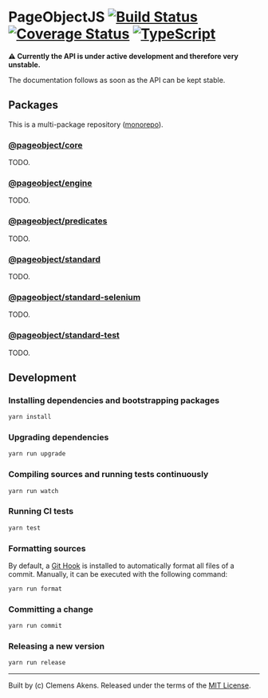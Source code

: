 # PageObjectJS [![Build Status][badge-travis-image]][badge-travis-link] [![Coverage Status][badge-coveralls-image]][badge-coveralls-link] [![TypeScript][badge-typescript-image]][badge-typescript-link]

**⚠️ Currently the API is under active development and therefore very unstable.**

The documentation follows as soon as the API can be kept stable.

## Packages

This is a multi-package repository ([monorepo][monorepo]).

### [@pageobject/core][repo-package-core]

TODO.

### [@pageobject/engine][repo-package-engine]

TODO.

### [@pageobject/predicates][repo-package-predicates]

TODO.

### [@pageobject/standard][repo-package-standard]

TODO.

### [@pageobject/standard-selenium][repo-package-standard-selenium]

TODO.

### [@pageobject/standard-test][repo-package-standard-test]

TODO.

## Development

### Installing dependencies and bootstrapping packages

```sh
yarn install
```

### Upgrading dependencies

```sh
yarn run upgrade
```

### Compiling sources and running tests continuously

```sh
yarn run watch
```

### Running CI tests

```sh
yarn test
```

### Formatting sources

By default, a [Git Hook][githooks] is installed to automatically format all files of a commit.
Manually, it can be executed with the following command:

```sh
yarn run format
```

### Committing a change

```sh
yarn run commit
```

### Releasing a new version

```sh
yarn run release
```

---

Built by (c) Clemens Akens. Released under the terms of the [MIT License][repo-license].

[badge-coveralls-image]: https://coveralls.io/repos/github/clebert/pageobject/badge.svg?branch=master
[badge-coveralls-link]: https://coveralls.io/github/clebert/pageobject?branch=master
[badge-travis-image]: https://travis-ci.org/clebert/pageobject.svg?branch=master
[badge-travis-link]: https://travis-ci.org/clebert/pageobject
[badge-typescript-image]: https://img.shields.io/badge/TypeScript-ready-blue.svg
[badge-typescript-link]: https://www.typescriptlang.org/
[repo-license]: https://github.com/clebert/pageobject/blob/master/LICENSE
[repo-package-core]: https://github.com/clebert/pageobject/tree/master/@pageobject/core
[repo-package-engine]: https://github.com/clebert/pageobject/tree/master/@pageobject/engine
[repo-package-predicates]: https://github.com/clebert/pageobject/tree/master/@pageobject/predicates
[repo-package-standard]: https://github.com/clebert/pageobject/tree/master/@pageobject/standard
[repo-package-standard-selenium]: https://github.com/clebert/pageobject/tree/master/@pageobject/standard-selenium
[repo-package-standard-test]: https://github.com/clebert/pageobject/tree/master/@pageobject/standard-test
[githooks]: https://git-scm.com/docs/githooks
[monorepo]: https://github.com/lerna/lerna#about
